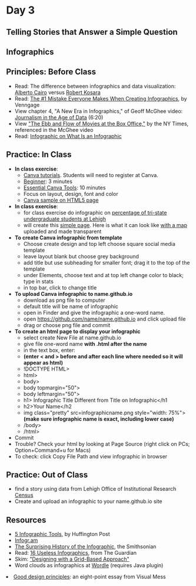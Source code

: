# Day 3 

## Telling Stories that Answer a Simple Question

## Infographics

## Principles: Before Class

- Read: The difference between infographics and data visualization: [Alberto Cairo](http://www.thefunctionalart.com/2014/03/infographics-to-reveal-visualizations.html) versus [Robert Kosara](https://eagereyes.org/blog/2010/the-difference-between-infographics-and-visualization)
- Read: [The #1 Mistake Everyone Makes When Creating Infographics](https://venngage.com/blog/the-1-mistake-everyone-makes-when-creating-infographics/), by Venngage
- View chapter 4, "A New Era in Infographics," of Geoff McGhee video: [Journalism in the Age of Data](http://datajournalism.stanford.edu/) (6:20)
- View ["The Ebb and Flow of Movies at the Box Office,"](http://www.nytimes.com/interactive/2008/02/23/movies/20080223_REVENUE_GRAPHIC.html?_r=0) by the NY Times, referenced in the McGhee video
- Read: [Infographic on What Is an Infographic](https://www.customermagnetism.com/infographics/what-is-an-infographic/)

## Practice: In Class

- **In class exercise**:
  - [Canva tutorials](https://designschool.canva.com/tutorials/). Students will need to register at Canva. 
  - [Beginner](https://www.canva.com/design/DABt7NIMOCI/XaP1zkyMrDH-rlB7LvuB3g/edit): 3 minutes
  - [Essential Canva Tools](https://www.canva.com/design/DABruYYnUZk/KmFa2-jSqTcKj5zUT-s9Cw/edit): 10 minutes
  - Focus on layout, design, font and color
  - [Canva sample on HTML5 page](http://jacklule.github.io/pages/canva.html)
- **In class exercise**:
  - for class exercise do infographic on [percentage of tri-state undergraduate students at Lehigh](http://www.lehigh.edu/~oir/profiles/profile.htm)
  - will create this [simple page](http://jacklule.github.io/pages/canvanortheast.html). Here is what it can look like [with a map](http://jacklule.github.io/pages/northeast.html) uploaded and made transparent
- **To create Canva infographic from template** 
  -   Choose create design and top left choose square social media template
  -   leave layout blank but choose grey background
  -   add title but use subheading for smaller font; drag it to the top of the template
  -   under Elements, choose text and at top left change color to black; type in stats
  -   in top bar, click to change title
- **To upload Canva infographic to name.github.io**
  - download as png file to computer
  - default title will be name of infographic
  - open in Finder and give the infographic a one-word name.
  - open https://github.com/name/name.github.io and click upload file
  - drag or choose png file and commit
- **To create an html page to display your infographic**
  - select create New File at name.github.io
  - give file one-word name **with .html after the name**
  - in the text box, enter:
  - **(enter < and > before and after each line where needed so it will appear as html)**
  - !DOCTYPE HTML>
  - html>
  - body>
  - body topmargin="50">
  - body leftmargin="50">
  - h1> Infographic Title Different from Title on Infographic</h1
  - h2>Your Name</h2
  - img class="pretty" src=infographicname.png style="width: 75%"> **(make sure infographic name is exact, including lower case)**
  - /body>
  - /html>
- Commit
 - Trouble? Check your html by looking at Page Source (right click on PCs; Option+Command+u for Macs)
- To check: click Copy File Path and view infographic in browser

## Practice: Out of Class
- find a story using data from Lehigh Office of Institutional Research [Census](http://www.lehigh.edu/~oir/census.html)
- Create and upload an infographic to your name.github.io site

## Resources
- [5 Infographic Tools](http://www.huffingtonpost.com/randy-krum/5-great-online-tools-for-_b_5964874.html), by Huffington Post
- [Infogr.am](https://infogr.am)
- [The Surprising History of the Infographic](http://www.smithsonianmag.com/history/surprising-history-infographic-180959563/?no-ist), the Smithsonian
- Read: [16 Useless Infographics](http://www.theguardian.com/news/datablog/gallery/2013/aug/01/16-useless-infographics), from The Guardian
- Skim: ["Designing with a Grid-Based Approach"](https://www.smashingmagazine.com/2007/04/designing-with-grid-based-approach/)
- Word clouds as infographics at [Wordle](http://www.wordle.net/create) (requires Java plugin)
<li><a href="http://www.visualmess.com">Good design principles</a>: an eight-point essay from Visual Mess</li>
